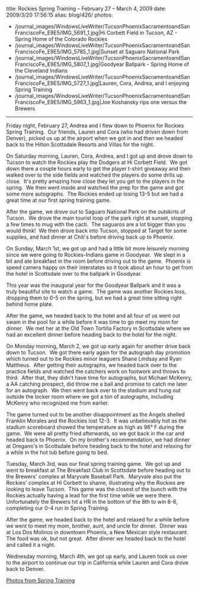 title: Rockies Spring Training – February 27 – March 4, 2009
date: 2009/3/20 17:56:15
alias: blog/426/
photos:
- /journal_images/WindowsLiveWriter/TucsonPhoenixSacramentoandSanFranciscoFe_E9E5/IMG_5691_1.jpg|Hi Corbett Field in Tucson, AZ - Spring Home of the Colorado Rockies
- /journal_images/WindowsLiveWriter/TucsonPhoenixSacramentoandSanFranciscoFe_E9E5/IMG_5785_1.jpg|Sunset at Saguaro National Park
- /journal_images/WindowsLiveWriter/TucsonPhoenixSacramentoandSanFranciscoFe_E9E5/IMG_5807_1.jpg|Goodyear Ballpark - Spring Home of the Cleveland Indians
- /journal_images/WindowsLiveWriter/TucsonPhoenixSacramentoandSanFranciscoFe_E9E5/IMG_5727_1.jpg|Lauren, Cora, Andrea, and I enjoying Spring Training
- /journal_images/WindowsLiveWriter/TucsonPhoenixSacramentoandSanFranciscoFe_E9E5/IMG_5963_1.jpg|Joe Koshansky rips one versus the Brewers
---
Friday night, February 27, Andrea and I flew down to Phoenix for Rockies Spring Training.  Our friends, Lauren and Cora (who had driven down from Denver), picked us up at the airport when we got in and then we headed back to the Hilton Scottsdale Resorts and Villas for the night.

On Saturday morning, Lauren, Cora, Andrea, and I got up and drove down to Tucson to watch the Rockies play the Dodgers at Hi Corbett Field.  We got down there a couple hours early to get the player t-shirt giveaway and then walked over to the side fields and watched the players do some drills up close.  It's pretty amazing how close they let you get to the players in the spring.  We then went inside and watched the prep for the game and got some more autographs.  The Rockies ended up losing 13-5 but we had a great time at our first spring training game.

After the game, we drove out to Saguaro National Park on the outskirts of Tucson.  We drove the main tourist loop of the park right at sunset, stopping a few times to mug with the cacti.  The saguaros are a lot bigger than you would think!  We then drove back into Tucson, stopped at Target for some supplies, and had dinner at Chili's before driving back up to Phoenix.

On Sunday, March 1st, we got up and had a little bit more leisurely morning since we were going to Rockies-Indians game in Goodyear.  We slept in a bit and ate breakfast in the room before driving out to the game.  Phoenix is speed camera happy on their interstates so it took about an hour to get from the hotel in Scottsdale over to the ballpark in Goodyear. 

This year was the inaugural year for the Goodyear Ballpark and it was a truly beautiful site to watch a game.  The game was another Rockies loss, dropping them to 0-5 on the spring, but we had a great time sitting right behind home plate. 

After the game, we headed back to the hotel and all four of us went out swam in the pool for a while before it was time to go meet my mom for dinner.  We met her at the Old Town Tortilla Factory in Scottsdale where we had an excellent dinner before heading back to the hotel for the night.

On Monday morning, March 2, we got up early again for another drive back down to Tucson.  We got there early again for the autograph day promotion which turned out to be Rockies minor leaguers Shane Lindsay and Ryan Mattheus.  After getting their autographs, we headed back over to the practice fields and watched the catchers work on footwork and throws to third.  After that, they didn't have time for autographs, but Michael McKenry, a AA catching prospect, did throw me a ball and promise to catch me later for an autograph.  We then went back over to the stadium and hung out outside the locker room where we got a ton of autographs, including McKenry who recognized me from earlier. 

The game turned out to be another disappointment as the Angels shelled Franklin Morales and the Rockies lost 12-3.  It was unbelievably hot as the stadium scoreboard showed the temperature as high as 96° F during the game.  We were all pretty fried afterwards, so we got back in the car and headed back to Phoenix.  On my brother's recommendation, we had dinner at Oregano's in Scottsdale before heading back to the hotel and relaxing for a while in the hot tub before going to bed.

Tuesday, March 3rd, was our final spring training game.  We got up and went to breakfast at The Breakfast Club in Scottsdale before heading out to the Brewers' complex at Maryvale Baseball Park.  Maryvale also put the Rockies' complex at Hi Corbett to shame, illustrating why the Rockies are looking to leave Tucson.  This game was the closest of the bunch with the Rockies actually having a lead for the first time while we were there.  Unfortunately the Brewers hit a HR in the bottom of the 8th to win 8-6, completing our 0-4 run in Spring Training.

After the game, we headed back to the hotel and relaxed for a while before we went to meet my mom, brother, aunt, and uncle for dinner.  Dinner was at Los Dos Molinos in downtown Phoenix, a New Mexican style restaurant.  The food was ok, but not great.  After dinner we headed back to the hotel and called it a night.

Wednesday morning, March 4th, we got up early, and Lauren took us over to the airport to continue our trip in California while Lauren and Cora drove back to Denver.

[Photos from Spring Training](http://wwwazure.s-church.net/PhotoAlbum/Album/SPRINGTRAINING2009)